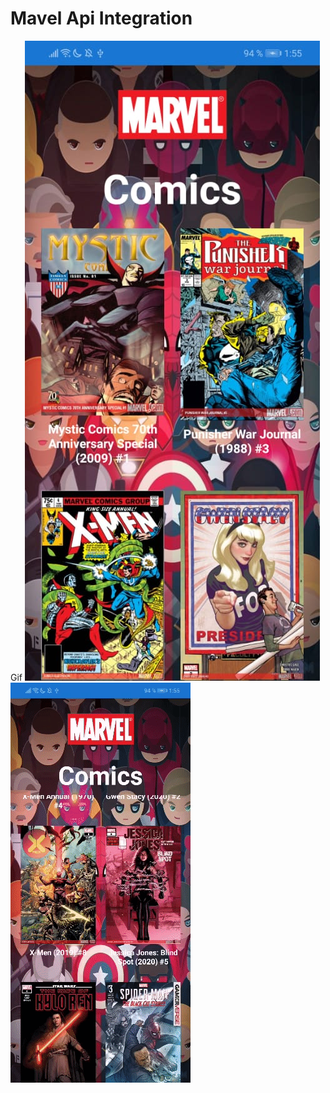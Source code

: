 # Mavel Api Integration
Gif
 ![Menu Ss](https://github.com/RandyGrullon/Mavel-Api-Integration/blob/master/MarvelApiXFIntegration/comic.jpeg)
 ![gif Ss](https://github.com/RandyGrullon/Mavel-Api-Integration/blob/master/MarvelApiXFIntegration/Gif.gif)
